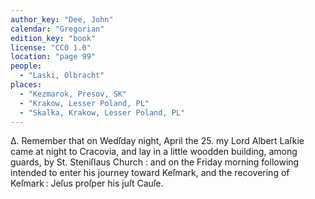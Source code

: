 ```yaml
---
author_key: "Dee, John"
calendar: "Gregorian"
edition_key: "book"
license: "CC0 1.0"
location: "page 99"
people:
  - "Laski, Olbracht"
places:
  - "Kezmarok, Presov, SK"
  - "Krakow, Lesser Poland, PL"
  - "Skalka, Krakow, Lesser Poland, PL"
---
```

Δ. Remember that on Wedſday night, April the 25. my Lord Albert Laſkie came at night
to Cracovia, and lay in a little woodden building, among guards, by St. Steniſlaus Church : and
on the Friday morning following intended to enter his journey toward Keſmark, and the
recovering of Keſmark : Jeſus proſper his juſt Cauſe.
